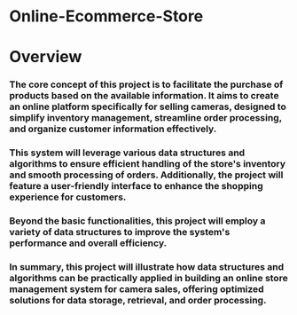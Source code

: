# Online-Ecommerce-Store

# Overview

### The core concept of this project is to facilitate the purchase of products based on the available information. It aims to create an online platform specifically for selling cameras, designed to simplify inventory management, streamline order processing, and organize customer information effectively.

### This system will leverage various data structures and algorithms to ensure efficient handling of the store's inventory and smooth processing of orders. Additionally, the project will feature a user-friendly interface to enhance the shopping experience for customers.

### Beyond the basic functionalities, this project will employ a variety of data structures to improve the system's performance and overall efficiency.

### In summary, this project will illustrate how data structures and algorithms can be practically applied in building an online store management system for camera sales, offering optimized solutions for data storage, retrieval, and order processing.
